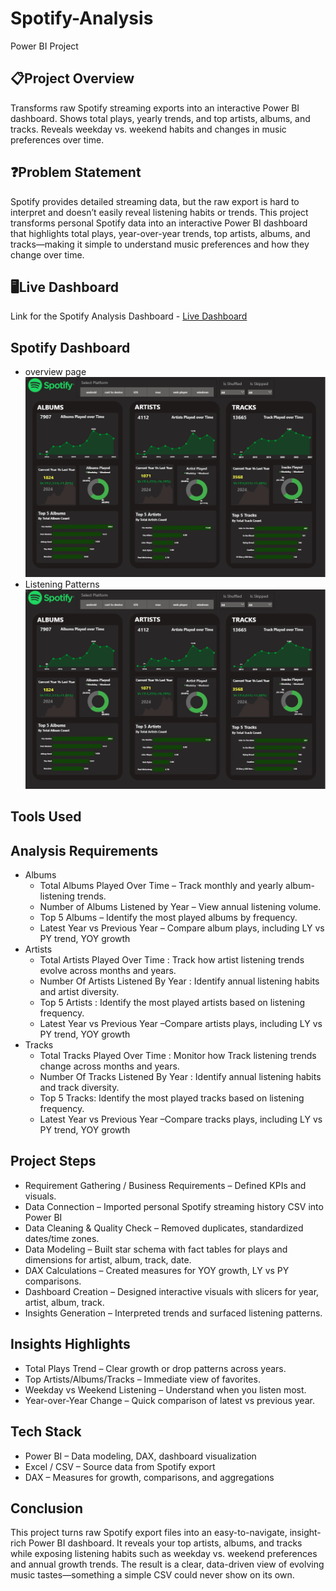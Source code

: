 # Spotify-Analysis
Power BI Project
## 📋Project Overview
Transforms raw Spotify streaming exports into an interactive Power BI dashboard.
Shows total plays, yearly trends, and top artists, albums, and tracks.
Reveals weekday vs. weekend habits and changes in music preferences over time.
## ❓Problem Statement
Spotify provides detailed streaming data, but the raw export is hard to interpret and doesn’t easily reveal listening habits or trends.
This project transforms personal Spotify data into an interactive Power BI dashboard that highlights total plays, year-over-year trends, top artists, albums, and tracks—making it simple to understand music preferences and how they change over time.
## 🖥️Live Dashboard
Link for the Spotify Analysis Dashboard -  [Live Dashboard]( https://app.powerbi.com/groups/me/reports/19e26e67-b09b-4763-bb5c-80b22cff067d/f4f13cf6c6cb9ded175d?experience=power-bi)
## Spotify Dashboard
  - overview page
    ![spotify overview](https://github.com/Shahna-k25/Spotify-Analysis/blob/main/spotify%20overview.png)
- Listening Patterns
   ![spotify overview](https://github.com/Shahna-k25/Spotify-Analysis/blob/main/spotify%20overview.png)
## Tools Used
## Analysis Requirements
- Albums
    - Total Albums Played Over Time – Track monthly and yearly album-listening trends.
    - Number of Albums Listened by Year – View annual listening volume.
    - Top 5 Albums – Identify the most played albums by frequency.
    - Latest Year vs Previous Year – Compare album plays, including
                LY vs PY trend,
                YOY growth
- Artists
     - Total Artists Played Over Time : Track how artist listening trends evolve across months and years.
     - Number Of Artists  Listened By Year : Identify annual listening habits and artist diversity.
     - Top 5 Artists :  Identify the most played artists based  on listening frequency.
     -  Latest Year vs Previous Year –Compare artists plays, including
                LY vs PY trend,
                YOY growth
- Tracks
     - Total Tracks Played Over Time :  Monitor how Track listening trends change across months and years.
     - Number Of Tracks Listened By Year : Identify annual listening habits and track diversity.
     - Top 5 Tracks:  Identify the most played tracks based  on listening frequency.
     -  Latest Year vs Previous Year –Compare tracks plays, including
                LY vs PY trend,
                YOY growth
      
## Project Steps
- Requirement Gathering / Business Requirements – Defined KPIs and visuals.
- Data Connection – Imported personal Spotify streaming history CSV into Power BI
- Data Cleaning & Quality Check – Removed duplicates, standardized dates/time zones.
- Data Modeling – Built star schema with fact tables for plays and dimensions for artist, album, track, date.
- DAX Calculations – Created measures for YOY growth, LY vs PY comparisons.
- Dashboard Creation – Designed interactive visuals with slicers for year, artist, album, track.
- Insights Generation – Interpreted trends and surfaced listening patterns.
## Insights Highlights
- Total Plays Trend – Clear growth or drop patterns across years.
- Top Artists/Albums/Tracks – Immediate view of favorites.
- Weekday vs Weekend Listening – Understand when you listen most.
- Year-over-Year Change – Quick comparison of latest vs previous year.
## Tech Stack
- Power BI – Data modeling, DAX, dashboard visualization
- Excel / CSV  – Source data from Spotify export
- DAX – Measures for growth, comparisons, and aggregations
## Conclusion
This project turns raw Spotify export files into an easy-to-navigate, insight-rich Power BI dashboard.
It reveals your top artists, albums, and tracks while exposing listening habits such as weekday vs. weekend preferences and annual growth trends.
The result is a clear, data-driven view of evolving music tastes—something a simple CSV could never show on its own.

